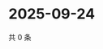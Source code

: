 # 2025-09-24

共 0 条

<!-- BEGIN ZHIHUQUESTIONS -->
<!-- 最后更新时间 Wed Sep 24 2025 10:17:38 GMT+0800 (China Standard Time) -->

<!-- END ZHIHUQUESTIONS -->
